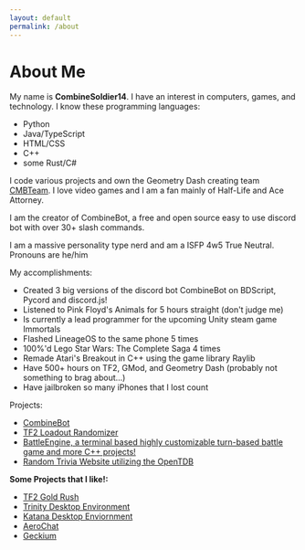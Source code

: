```yaml
---
layout: default
permalink: /about
---
```


# About Me
My name is **CombineSoldier14**. I have an interest in computers, games, and technology. I know these programming languages:
* Python
* Java/TypeScript
* HTML/CSS
* C++
* some Rust/C#

I code various projects and own the Geometry Dash creating team [CMBTeam](https://discord.gg/xz47V9Kvm7). I love video games and I am a fan mainly of Half-Life and Ace Attorney.

I am the creator of CombineBot, a free and open source easy to use discord bot with over 30+ slash commands.

I am a massive personality type nerd and am a ISFP 4w5 True Neutral. Pronouns are he/him

My accomplishments:
- Created 3 big versions of the discord bot CombineBot on BDScript, Pycord and discord.js!
- Listened to Pink Floyd's Animals for 5 hours straight (don't judge me)
- Is currently a lead programmer for the upcoming Unity steam game Immortals
- Flashed LineageOS to the same phone 5 times
- 100%'d Lego Star Wars: The Complete Saga 4 times
- Remade Atari's Breakout in C++ using the game library Raylib
- Have 500+ hours on TF2, GMod, and Geometry Dash (probably not something to brag about...)
- Have jailbroken so many iPhones that I lost count

Projects:
- [CombineBot](https://combinebot.github.io)
- [TF2 Loadout Randomizer](https://combinesoldier14.github.io/tf2-loadout-randomizer)
- [BattleEngine, a terminal based highly customizable turn-based battle game and more C++ projects!](https://github.com/CombineSoldier14/cpp-projects)
- [Random Trivia Website utilizing the OpenTDB](https://combinesoldier14.github.io/trivia-website/)

**Some Projects that I like!:**
- [TF2 Gold Rush](https://github.com/conneath/TF2-GoldRush)
- [Trinity Desktop Environment](https://www.trinitydesktop.org/)
- [Katana Desktop Enviornment](https://github.com/fluxer/katana)
- [AeroChat](https://aerochat.live/)
- [Geckium](https://github.com/angelbruni/Geckium)
